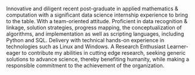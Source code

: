 Innovative and diligent recent post-graduate in applied mathematics & computation with a significant data science internship experience to bring to the table. With a team-oriented attitude. Proficient in data recognition & linkage, solution strategies, progress mapping, the conceptualization of algorithms, and implementation as well as scripting languages, including Python and SQL. Delivery with technical hands-on experience in technologies such as Linux and Windows. A Research Enthusiast Learner- eager to contribute my abilities in cutting edge research, seeking generic solutions to advance science, thereby benefiting humanity, while making a responsible commitment to the achievement of the organization.

